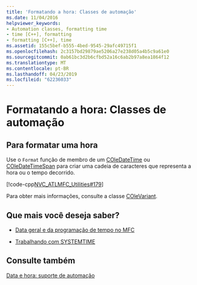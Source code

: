 ```yaml
---
title: 'Formatando a hora: Classes de automação'
ms.date: 11/04/2016
helpviewer_keywords:
- Automation classes, formatting time
- time [C++], formatting
- formatting [C++], time
ms.assetid: 155c5bef-b555-4bed-9545-29afc49715f1
ms.openlocfilehash: 2c3157bd29879ae5206a27e238d05a4b5c9a61e0
ms.sourcegitcommit: 0ab61bc3d2b6cfbd52a16c6ab2b97a8ea1864f12
ms.translationtype: MT
ms.contentlocale: pt-BR
ms.lasthandoff: 04/23/2019
ms.locfileid: "62236033"
---
```

# <a name="formatting-time-automation-classes"></a>Formatando a hora: Classes de automação

## <a name="to-format-a-time"></a>Para formatar uma hora

Use o `Format` função de membro de um [COleDateTime](../atl-mfc-shared/reference/coledatetime-class.md) ou [COleDateTimeSpan](../atl-mfc-shared/reference/coledatetimespan-class.md) para criar uma cadeia de caracteres que representa a hora ou o tempo decorrido.

   [!code-cpp[NVC_ATLMFC_Utilities#179](../atl-mfc-shared/codesnippet/cpp/formatting-time-automation-classes_1.cpp)]

Para obter mais informações, consulte a classe [COleVariant](../mfc/reference/colevariant-class.md).

## <a name="what-do-you-want-to-know-more-about"></a>Que mais você deseja saber?

- [Data geral e da programação de tempo no MFC](../atl-mfc-shared/date-and-time.md)

- [Trabalhando com SYSTEMTIME](../atl-mfc-shared/date-and-time-systemtime-support.md)

## <a name="see-also"></a>Consulte também

[Data e hora: suporte de automação](../atl-mfc-shared/date-and-time-automation-support.md)
